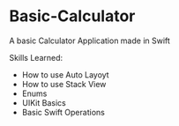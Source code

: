 # Basic-Calculator
A basic Calculator Application made in Swift

Skills Learned:
 - How to use Auto Layoyt
 - How to use Stack View
 - Enums
 - UIKit Basics
 - Basic Swift Operations
